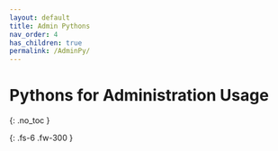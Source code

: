 ```yaml
---
layout: default
title: Admin Pythons
nav_order: 4
has_children: true
permalink: /AdminPy/
---
```


# Pythons for Administration Usage
{: .no_toc }

{: .fs-6 .fw-300 }
